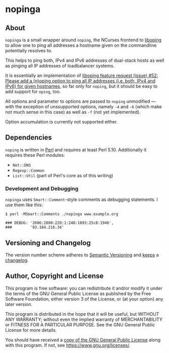 nopinga
=======

About
-----

`nopinga` is a small wrapper around `noping`, the NCurses frontend to
[liboping](https://github.com/octo/liboping) to allow one to ping all
addresses a hostname given on the commandline potentially resolves to.

This helps to ping both, IPv4 and IPv6 addresses of dual-stack hosts
as well as pinging all IP addresses of loadbalancer systems.

It is essentially an implementation of [liboping feature request
(issue) #52: Please add a (n)oping option to ping all IP addresses
(i.e. both, IPv4 and IPv6) for given
hostnames](https://github.com/octo/liboping/issues/52), so far only
for `noping`, but it should be easy to add support for `oping`, too.

All options and parameter to options are passed to `noping` unmodified
— with the exception of unssupported options, namely `-4` and `-6`
(which make not much sense in this case) as well as `-f` (not yet
implemented).

Option accumulation is currently not supported either.


Dependencies
------------

`noping` is written in [Perl](https://www.perl.org/) and requires at
least Perl 5.10. Additionally it requires these Perl modules:

* `Net::DNS`
* `Regexp::Common`
* `List::Util` (part of Perl's core as of this writing)

### Development and Debugging

`nopinga` uses `Smart::Comment`-style comments as debugging
statements. I use them like this:

```
$ perl -MSmart::Comments ./nopinga www.example.org

### DEBUG: '2606:2800:220:1:248:1893:25c8:1946',
###        '93.184.216.34'
```


Versioning and Changelog
------------------------

The version number scheme adheres to [Semantic
Versioning](https://semver.org/) and
[keeps](https://keepachangelog.com/en/1.0.0/) a
[changelog](CHANGELOG.md).


Author, Copyright and License
-----------------------------

This program is free software: you can redistribute it and/or modify
it under the terms of the GNU General Public License as published by
the Free Software Foundation, either version 3 of the License, or
(at your option) any later version.

This program is distributed in the hope that it will be useful, but
WITHOUT ANY WARRANTY; without even the implied warranty of
MERCHANTABILITY or FITNESS FOR A PARTICULAR PURPOSE.  See the
GNU General Public License for more details.

You should have received a [copy of the GNU General Public
License](LICENSE.md) along with this program.  If not, see
https://www.gnu.org/licenses/.

